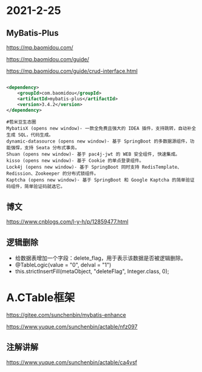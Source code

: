 # 2021-2-25

## MyBatis-Plus

https://mp.baomidou.com/

https://mp.baomidou.com/guide/

https://mp.baomidou.com/guide/crud-interface.html

```xml

<dependency>
    <groupId>com.baomidou</groupId>
    <artifactId>mybatis-plus</artifactId>
    <version>3.4.2</version>
</dependency>
```

```shell
#苞米豆生态圈
MybatisX (opens new window)- 一款全免费且强大的 IDEA 插件，支持跳转，自动补全生成 SQL，代码生成。
dynamic-datasource (opens new window)- 基于 SpringBoot 的多数据源组件，功能强悍，支持 Seata 分布式事务。
Shuan (opens new window)- 基于 pac4j-jwt 的 WEB 安全组件, 快速集成。
kisso (opens new window)- 基于 Cookie 的单点登录组件。
Lock4j (opens new window)- 基于 SpringBoot 同时支持 RedisTemplate、Redission、Zookeeper 的分布式锁组件。
Kaptcha (opens new window)- 基于 SpringBoot 和 Google Kaptcha 的简单验证码组件，简单验证码就选它。
```

## 博文

https://www.cnblogs.com/l-y-h/p/12859477.html

## 逻辑删除

- 给数据表增加一个字段：delete_flag，用于表示该数据是否被逻辑删除。
- @TableLogic(value = "0", delval = "1")
- this.strictInsertFill(metaObject, "deleteFlag", Integer.class, 0);

# A.CTable框架

https://gitee.com/sunchenbin/mybatis-enhance

https://www.yuque.com/sunchenbin/actable/nfz097

## 注解讲解

https://www.yuque.com/sunchenbin/actable/ca4vsf